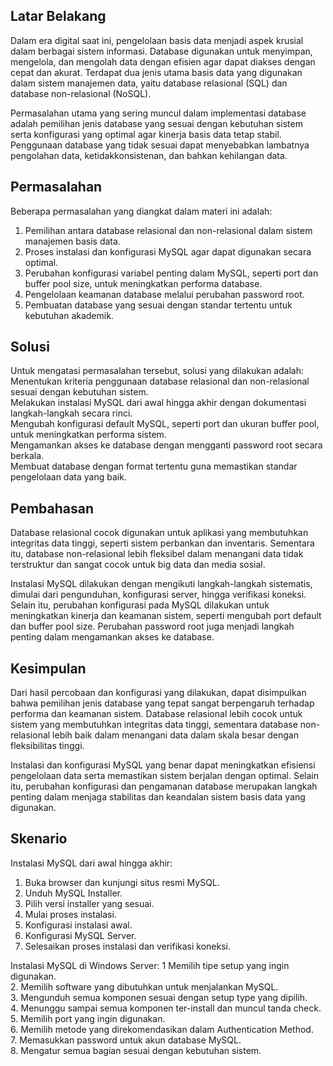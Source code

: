 ## Latar Belakang

Dalam era digital saat ini, pengelolaan basis data menjadi aspek krusial dalam berbagai sistem informasi. Database digunakan untuk menyimpan, mengelola, dan mengolah data dengan efisien agar dapat diakses dengan cepat dan akurat. Terdapat dua jenis utama basis data yang digunakan dalam sistem manajemen data, yaitu database relasional (SQL) dan database non-relasional (NoSQL).

Permasalahan utama yang sering muncul dalam implementasi database adalah pemilihan jenis database yang sesuai dengan kebutuhan sistem serta konfigurasi yang optimal agar kinerja basis data tetap stabil. Penggunaan database yang tidak sesuai dapat menyebabkan lambatnya pengolahan data, ketidakkonsistenan, dan bahkan kehilangan data.

## Permasalahan

Beberapa permasalahan yang diangkat dalam materi ini adalah:  
1. Pemilihan antara database relasional dan non-relasional dalam sistem manajemen basis data.  
2. Proses instalasi dan konfigurasi MySQL agar dapat digunakan secara optimal.  
3. Perubahan konfigurasi variabel penting dalam MySQL, seperti port dan buffer pool size, untuk meningkatkan performa database.  
4. Pengelolaan keamanan database melalui perubahan password root.  
5. Pembuatan database yang sesuai dengan standar tertentu untuk kebutuhan akademik.  

## Solusi

Untuk mengatasi permasalahan tersebut, solusi yang dilakukan adalah:  
Menentukan kriteria penggunaan database relasional dan non-relasional sesuai dengan kebutuhan sistem.  
Melakukan instalasi MySQL dari awal hingga akhir dengan dokumentasi langkah-langkah secara rinci.  
Mengubah konfigurasi default MySQL, seperti port dan ukuran buffer pool, untuk meningkatkan performa sistem.  
Mengamankan akses ke database dengan mengganti password root secara berkala.  
Membuat database dengan format tertentu guna memastikan standar pengelolaan data yang baik.  

## Pembahasan

Database relasional cocok digunakan untuk aplikasi yang membutuhkan integritas data tinggi, seperti sistem perbankan dan inventaris. Sementara itu, database non-relasional lebih fleksibel dalam menangani data tidak terstruktur dan sangat cocok untuk big data dan media sosial.

Instalasi MySQL dilakukan dengan mengikuti langkah-langkah sistematis, dimulai dari pengunduhan, konfigurasi server, hingga verifikasi koneksi. Selain itu, perubahan konfigurasi pada MySQL dilakukan untuk meningkatkan kinerja dan keamanan sistem, seperti mengubah port default dan buffer pool size. Perubahan password root juga menjadi langkah penting dalam mengamankan akses ke database.

## Kesimpulan

Dari hasil percobaan dan konfigurasi yang dilakukan, dapat disimpulkan bahwa pemilihan jenis database yang tepat sangat berpengaruh terhadap performa dan keamanan sistem. Database relasional lebih cocok untuk sistem yang membutuhkan integritas data tinggi, sementara database non-relasional lebih baik dalam menangani data dalam skala besar dengan fleksibilitas tinggi.

Instalasi dan konfigurasi MySQL yang benar dapat meningkatkan efisiensi pengelolaan data serta memastikan sistem berjalan dengan optimal. Selain itu, perubahan konfigurasi dan pengamanan database merupakan langkah penting dalam menjaga stabilitas dan keandalan sistem basis data yang digunakan.

## Skenario

Instalasi MySQL dari awal hingga akhir:  
1. Buka browser dan kunjungi situs resmi MySQL.  
2. Unduh MySQL Installer.  
3. Pilih versi installer yang sesuai.  
4. Mulai proses instalasi.  
5. Konfigurasi instalasi awal.  
6. Konfigurasi MySQL Server.  
7. Selesaikan proses instalasi dan verifikasi koneksi.    
  
Instalasi MySQL di Windows Server:
1 Memilih tipe setup yang ingin digunakan.  
2. Memilih software yang dibutuhkan untuk menjalankan MySQL.  
3. Mengunduh semua komponen sesuai dengan setup type yang dipilih.  
4. Menunggu sampai semua komponen ter-install dan muncul tanda check.    
5. Memilih port yang ingin digunakan.  
6. Memilih metode yang direkomendasikan dalam Authentication Method.  
7. Memasukkan password untuk akun database MySQL.  
8. Mengatur semua bagian sesuai dengan kebutuhan sistem.  


